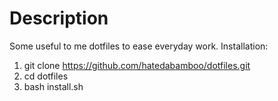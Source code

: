 # Description

Some useful to me dotfiles to ease everyday work.
Installation:

1. git clone https://github.com/hatedabamboo/dotfiles.git
2. cd dotfiles
3. bash install.sh

